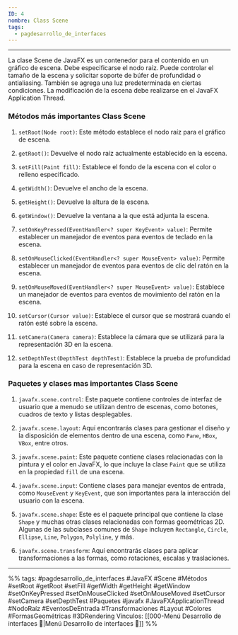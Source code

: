 ```yaml
---
ID: 4
nombre: Class Scene
tags:
  - pagdesarrollo_de_interfaces
---
```

___

La clase Scene de JavaFX es un contenedor para el contenido en un gráfico de escena. Debe especificarse el nodo raíz. Puede controlar el tamaño de la escena y solicitar soporte de búfer de profundidad o antialiasing. También se agrega una luz predeterminada en ciertas condiciones. La modificación de la escena debe realizarse en el JavaFX Application Thread.

### Métodos más importantes Class Scene
1. `setRoot(Node root)`: Este método establece el nodo raíz para el gráfico de escena.

2. `getRoot()`: Devuelve el nodo raíz actualmente establecido en la escena.

3. `setFill(Paint fill)`: Establece el fondo de la escena con el color o relleno especificado.

4. `getWidth()`: Devuelve el ancho de la escena.

5. `getHeight()`: Devuelve la altura de la escena.

6. `getWindow()`: Devuelve la ventana a la que está adjunta la escena.

7. `setOnKeyPressed(EventHandler<? super KeyEvent> value)`: Permite establecer un manejador de eventos para eventos de teclado en la escena.

8. `setOnMouseClicked(EventHandler<? super MouseEvent> value)`: Permite establecer un manejador de eventos para eventos de clic del ratón en la escena.

9. `setOnMouseMoved(EventHandler<? super MouseEvent> value)`: Establece un manejador de eventos para eventos de movimiento del ratón en la escena.

10. `setCursor(Cursor value)`: Establece el cursor que se mostrará cuando el ratón esté sobre la escena.

11. `setCamera(Camera camera)`: Establece la cámara que se utilizará para la representación 3D en la escena.

12. `setDepthTest(DepthTest depthTest)`: Establece la prueba de profundidad para la escena en caso de representación 3D.

### Paquetes y clases mas importantes Class Scene

1. `javafx.scene.control`: Este paquete contiene controles de interfaz de usuario que a menudo se utilizan dentro de escenas, como botones, cuadros de texto y listas desplegables.

2. `javafx.scene.layout`: Aquí encontrarás clases para gestionar el diseño y la disposición de elementos dentro de una escena, como `Pane`, `HBox`, `VBox`, entre otros.

3. `javafx.scene.paint`: Este paquete contiene clases relacionadas con la pintura y el color en JavaFX, lo que incluye la clase `Paint` que se utiliza en la propiedad `fill` de una escena.

4. `javafx.scene.input`: Contiene clases para manejar eventos de entrada, como `MouseEvent` y `KeyEvent`, que son importantes para la interacción del usuario con la escena.

6. `javafx.scene.shape`: Este es el paquete principal que contiene la clase `Shape` y muchas otras clases relacionadas con formas geométricas 2D. Algunas de las subclases comunes de `Shape` incluyen `Rectangle`, `Circle`, `Ellipse`, `Line`, `Polygon`, `Polyline`, y más.

8. `javafx.scene.transform`: Aquí encontrarás clases para aplicar transformaciones a las formas, como rotaciones, escalas y traslaciones.



___
%%
tags: #pagdesarrollo_de_interfaces #JavaFX #Scene #Métodos #setRoot #getRoot #setFill #getWidth #getHeight #getWindow #setOnKeyPressed #setOnMouseClicked #setOnMouseMoved #setCursor #setCamera #setDepthTest #Paquetes  #javafx #JavaFXApplicationThread #NodoRaíz #EventosDeEntrada #Transformaciones #Layout #Colores #FormasGeométricas #3DRendering
Vínculos: [[000-Menú Desarrollo de interfaces 📃|Menú Desarrollo de interfaces 📃]]
%%